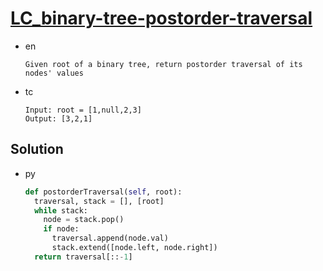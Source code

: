 # [LC_binary-tree-postorder-traversal](https://leetcode.com/problems/binary-tree-postorder-traversal)

* en

  ```en
  Given root of a binary tree, return postorder traversal of its nodes' values
  ```

* tc

  ```tc
  Input: root = [1,null,2,3]
  Output: [3,2,1]
  ```

## Solution

* py

  ```py
  def postorderTraversal(self, root):
    traversal, stack = [], [root]
    while stack:
      node = stack.pop()
      if node:
        traversal.append(node.val)
        stack.extend([node.left, node.right])
    return traversal[::-1]
  ```
